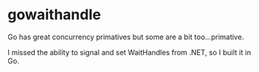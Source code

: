 # gowaithandle

Go has great concurrency primatives but some are a bit too...primative.

I missed the ability to signal and set WaitHandles from .NET, so I built it in Go.
